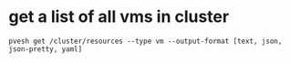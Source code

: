 # get a list of all vms in cluster

```
pvesh get /cluster/resources --type vm --output-format [text, json, json-pretty, yaml]
```